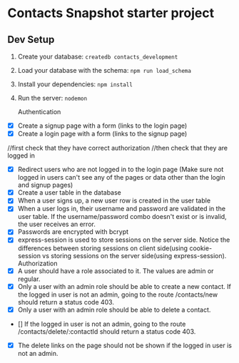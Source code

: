 # Contacts Snapshot starter project

## Dev Setup

1. Create your database: `createdb contacts_development`
1. Load your database with the schema: `npm run load_schema`
1. Install your dependencies: `npm install`
1. Run the server: `nodemon`


    Authentication
- [x]  Create a signup page with a form (links to the login page)
- [x]  Create a login page with a form (links to the signup page)
  
  //first check that they have correct authorization 
  //then check that they are logged in
- [x]  Redirect users who are not logged in to the login page (Make sure not logged in users can't see any of the pages or data other than the login and signup pages)
- [x]  Create a user table in the database
- [x]  When a user signs up, a new user row is created in the user table
- [x]  When a user logs in, their username and password are validated in the user table. If the username/password combo doesn't exist or is invalid, the user receives an error.
- [x]  Passwords are encrypted with bcrypt
- [x]  express-session is used to store sessions on the server side. Notice the differences between  storing sessions on client  side(using cookie-session vs storing sessions on the server side(using express-session).
Authorization
- [x]  A user should have a role associated to it. The values are admin or regular.
- [x]  Only a user with an admin role should be able to create a new contact. If the logged in user is not an admin, going to the route /contacts/new should return a status code 403.
- [x]  Only a user with an admin role should be able to delete a contact. 
- [] If the logged in user is not an admin, going to the route /contacts/delete/:contactId should return a status code 403.
- [x] The delete links on the page should not be shown if the logged in user is not an admin.
